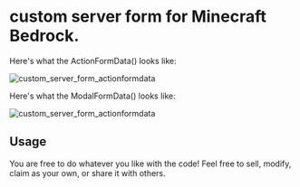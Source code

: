 # custom server form for Minecraft Bedrock.

Here's what the ActionFormData() looks like:

![custom_server_form_actionformdata](imgurl)

Here's what the ModalFormData() looks like:

![custom_server_form_actionformdata](imgurl)

## Usage

You are free to do whatever you like with the code! Feel free to sell, modify, claim as your own, or share it with others.
